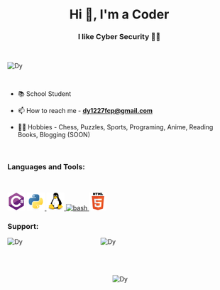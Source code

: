 
<h1 align="center">Hi 👋, I'm a Coder</h1>
<h3 align="center">I like Cyber Security 🕵️‍♂️</h3>

</br>
<p align="left"> <img src="https://komarev.com/ghpvc/?username=Dy1337&label=Profile%20views&color=0e75b6&style=flat" alt="Dy" /> </p>
</br>

- 📚 School Student

- 📫 How to reach me - **dy1227fcp@gmail.com**

- 🧙‍♂️ Hobbies - Chess, Puzzles, Sports, Programing, Anime, Reading Books, Blogging (SOON)

</br>

<p align="left">

</p>

<h3 align="left">Languages and Tools:</h3>
</br>
<p <a href="https://www.w3schools.com/cs/" target="_blank"> <img src="https://raw.githubusercontent.com/devicons/devicon/master/icons/csharp/csharp-original.svg" alt="csharp" width="40" height="40"/> <a href="https://www.python.org" target="_blank"> <img src="https://raw.githubusercontent.com/devicons/devicon/master/icons/python/python-original.svg" alt="python" width="40" height="40"/> </a> <a href="https://www.linux.org/" target="_blank"> <img src="https://raw.githubusercontent.com/devicons/devicon/master/icons/linux/linux-original.svg" alt="linux" width="40" height="40"/> <a href="https://www.gnu.org/software/bash/" target="_blank"> <img src="https://www.vectorlogo.zone/logos/gnu_bash/gnu_bash-icon.svg" alt="bash" width="40" height="40"/> </a> <a href="https://www.w3.org/html/" target="_blank"> <img src="https://raw.githubusercontent.com/devicons/devicon/master/icons/html5/html5-original-wordmark.svg" alt="html5" width="40" height="40"/> </a> 

<h3 align="left">Support:</h3>
<p><a href="https://www.paypal.com/myaccount/transfer/homepage"> <img align="left" src="https://www.cigafun.com/image/cigafun-paypal.webp" height="50" width="210" alt="Dy" /></a>
<p><a href="https://www.buymeacoffee.com/Dy1337?new=1"> <img align="left" src="https://cdn.buymeacoffee.com/buttons/v2/default-yellow.png" height="50" width="210" alt="Dy" /></a></p><br><br>
</br>
</br>


<center>
<p>&nbsp;<img align="center" src="https://github-readme-stats.vercel.app/api?username=Dy1337p&show_icons=true&locale=en" alt="Dy" /></p>

</center>
